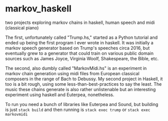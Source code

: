 # markov_haskell
two projects exploring markov chains in haskell, human speech and midi (classical piano) 

The first, unfortunately called "Trump.hs," started as a Python tutorial and ended up being the first program I ever wrote in haskell. It was initially a markov speech generator based on Trump's speeches circa 2016, but eventually grew to a generator that could train on various public domain sources such as James Joyce, Virginia Woolf, Shakespeare, the Bible, etc. 

The second, also dumbly called "MarkovMidi.hs" is an experiment in markov chain generation using midi files from European classical composers in the range of Bach to Debussy. My second project in Haskell, it too is a bit rough, using some less-than-best-practices to say the least. The music these chains generate is also rather unlistenable but an interesting experiment using haskell and Euterpea, nonetheless.  

To run you need a bunch of libraries like Euterpea and Sound, but building is just `stack build` and then running is `stack exec trump` or `stack exec markovmidi`
